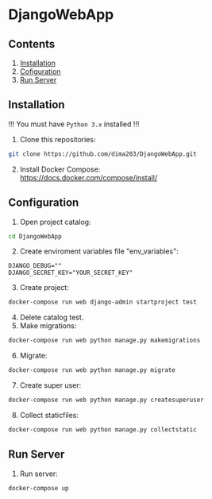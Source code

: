 # DjangoWebApp

## Contents

1. [Installation](#Installation)       
2. [Cofiguration](#Configuration)   
3. [Run Server](#RunServer)

## <a name="Installation"></a> Installation

!!! You must have `Python 3.x` installed !!! 

1. Clone this repositories:    
```bash
git clone https://github.com/dima203/DjangoWebApp.git
```
2. Install Docker Compose:    
    https://docs.docker.com/compose/install/

## <a name="Configuration"></a> Configuration   

1. Open project catalog:    
```bash
cd DjangoWebApp
```
2. Create enviroment variables file "env_variables":      
```
DJANGO_DEBUG=""
DJANGO_SECRET_KEY="YOUR_SECRET_KEY"
```
3. Create project:    
```bash
docker-compose run web django-admin startproject test
```
4. Delete catalog test.       
5. Make migrations:
```bash
docker-compose run web python manage.py makemigrations
```
6. Migrate:
```bash
docker-compose run web python manage.py migrate
```
7. Create super user:    
```bash
docker-compose run web python manage.py createsuperuser
```
8. Collect staticfiles:     
```bash
docker-compose run web python manage.py collectstatic
```

## <a name="RunServer"></a> Run Server      

1. Run server:      
```bash
docker-compose up
```
